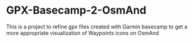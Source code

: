 # GPX-Basecamp-2-OsmAnd
This is a project to refine gpx files created with Garmin basecamp to get a more appropriate visualization of Waypoints icons on OsmAnd
